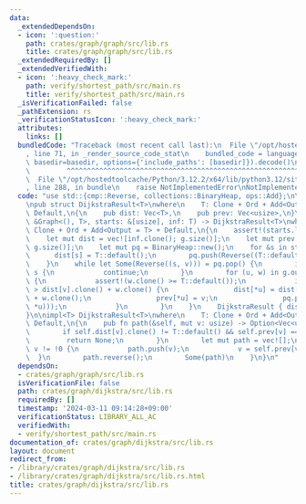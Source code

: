 ```yaml
---
data:
  _extendedDependsOn:
  - icon: ':question:'
    path: crates/graph/graph/src/lib.rs
    title: crates/graph/graph/src/lib.rs
  _extendedRequiredBy: []
  _extendedVerifiedWith:
  - icon: ':heavy_check_mark:'
    path: verify/shortest_path/src/main.rs
    title: verify/shortest_path/src/main.rs
  _isVerificationFailed: false
  _pathExtension: rs
  _verificationStatusIcon: ':heavy_check_mark:'
  attributes:
    links: []
  bundledCode: "Traceback (most recent call last):\n  File \"/opt/hostedtoolcache/Python/3.12.2/x64/lib/python3.12/site-packages/onlinejudge_verify/documentation/build.py\"\
    , line 71, in _render_source_code_stat\n    bundled_code = language.bundle(stat.path,\
    \ basedir=basedir, options={'include_paths': [basedir]}).decode()\n          \
    \         ^^^^^^^^^^^^^^^^^^^^^^^^^^^^^^^^^^^^^^^^^^^^^^^^^^^^^^^^^^^^^^^^^^^^^^^^^^^^^^^^^\n\
    \  File \"/opt/hostedtoolcache/Python/3.12.2/x64/lib/python3.12/site-packages/onlinejudge_verify/languages/rust.py\"\
    , line 288, in bundle\n    raise NotImplementedError\nNotImplementedError\n"
  code: "use std::{cmp::Reverse, collections::BinaryHeap, ops::Add};\n\nuse graph::Graph;\n\
    \npub struct DijkstraResult<T>\nwhere\n    T: Clone + Ord + Add<Output = T> +\
    \ Default,\n{\n    pub dist: Vec<T>,\n    pub prev: Vec<usize>,\n}\n\npub fn dijkstra<T>(g:\
    \ &Graph<(), T>, starts: &[usize], inf: T) -> DijkstraResult<T>\nwhere\n    T:\
    \ Clone + Ord + Add<Output = T> + Default,\n{\n    assert!(starts.len() > 0);\n\
    \    let mut dist = vec![inf.clone(); g.size()];\n    let mut prev = vec![!0;\
    \ g.size()];\n    let mut pq = BinaryHeap::new();\n    for &s in starts {\n  \
    \      dist[s] = T::default();\n        pq.push(Reverse((T::default(), s)));\n\
    \    }\n    while let Some(Reverse((s, v))) = pq.pop() {\n        if dist[v] <\
    \ s {\n            continue;\n        }\n        for (u, w) in g.out_edges(v)\
    \ {\n            assert!(w.clone() >= T::default());\n            if dist[*u]\
    \ > dist[v].clone() + w.clone() {\n                dist[*u] = dist[v].clone()\
    \ + w.clone();\n                prev[*u] = v;\n                pq.push(Reverse((dist[*u].clone(),\
    \ *u)));\n            }\n        }\n    }\n    DijkstraResult { dist, prev }\n\
    }\n\nimpl<T> DijkstraResult<T>\nwhere\n    T: Clone + Ord + Add<Output = T> +\
    \ Default,\n{\n    pub fn path(&self, mut v: usize) -> Option<Vec<usize>> {\n\
    \        if self.dist[v].clone() != T::default() && self.prev[v] == !0 {\n   \
    \         return None;\n        }\n        let mut path = vec![];\n        while\
    \ v != !0 {\n            path.push(v);\n            v = self.prev[v];\n      \
    \  }\n        path.reverse();\n        Some(path)\n    }\n}\n"
  dependsOn:
  - crates/graph/graph/src/lib.rs
  isVerificationFile: false
  path: crates/graph/dijkstra/src/lib.rs
  requiredBy: []
  timestamp: '2024-03-11 09:14:28+09:00'
  verificationStatus: LIBRARY_ALL_AC
  verifiedWith:
  - verify/shortest_path/src/main.rs
documentation_of: crates/graph/dijkstra/src/lib.rs
layout: document
redirect_from:
- /library/crates/graph/dijkstra/src/lib.rs
- /library/crates/graph/dijkstra/src/lib.rs.html
title: crates/graph/dijkstra/src/lib.rs
---
```

